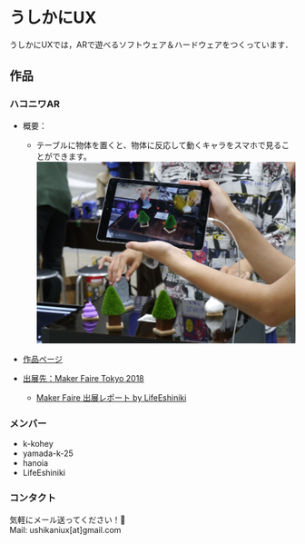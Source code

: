 # うしかにUX

うしかにUXでは，ARで遊べるソフトウェア＆ハードウェアをつくっています．

## 作品
### ハコニワAR 
+ 概要：   
    + テーブルに物体を置くと、物体に反応して動くキャラをスマホで見ることができます。
![ハコニワAR概要画像](https://github.com/ushikaniux/ushikaniux.github.io/blob/master/assets/img/HakoniwaAR-Image.jpg)
+ [作品ページ](https://launchpad.animaapp.com/ushi-kani-ux)

+ [出展先：Maker Faire Tokyo 2018](http://makezine.jp/event/makers2018/m0468/)
    + [Maker Faire 出展レポート by LifeEshiniki](http://yamatch.hatenablog.com/entry/2018/08/07/013125)


### メンバー

- k-kohey
- yamada-k-25
- hanoia
- LifeEshiniki

### コンタクト
気軽にメール送ってください！🦀   
Mail: ushikaniux[at]gmail.com
